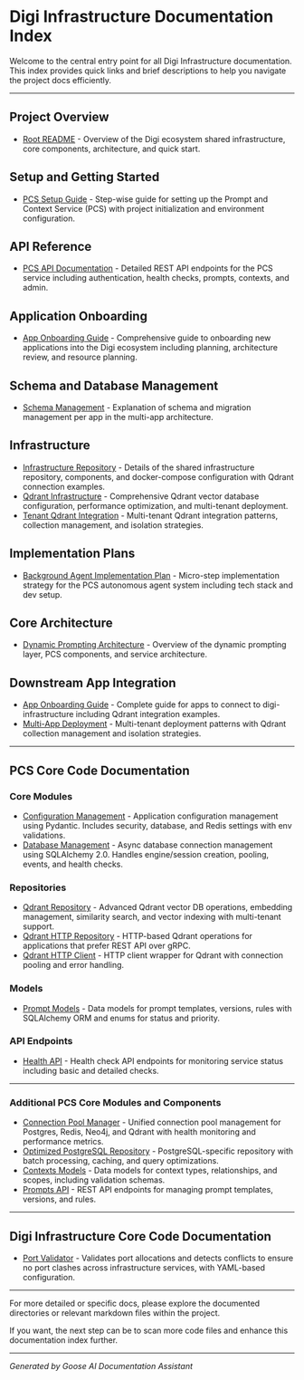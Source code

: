 # Digi Infrastructure Documentation Index

Welcome to the central entry point for all Digi Infrastructure documentation. This index provides quick links and brief descriptions to help you navigate the project docs efficiently.

---

## Project Overview

- [Root README](./README.md) - Overview of the Digi ecosystem shared infrastructure, core components, architecture, and quick start.

## Setup and Getting Started

- [PCS Setup Guide](./pcs/SETUP.md) - Step-wise guide for setting up the Prompt and Context Service (PCS) with project initialization and environment configuration.

## API Reference

- [PCS API Documentation](./pcs/docs/API_DOCUMENTATION.md) - Detailed REST API endpoints for the PCS service including authentication, health checks, prompts, contexts, and admin.

## Application Onboarding

- [App Onboarding Guide](./docs/APP_ONBOARDING.md) - Comprehensive guide to onboarding new applications into the Digi ecosystem including planning, architecture review, and resource planning.

## Schema and Database Management

- [Schema Management](./docs/SCHEMA_MANAGEMENT.md) - Explanation of schema and migration management per app in the multi-app architecture.

## Infrastructure

- [Infrastructure Repository](./docs/INFRASTRUCTURE_REPOSITORY.md) - Details of the shared infrastructure repository, components, and docker-compose configuration with Qdrant connection examples.
- [Qdrant Infrastructure](./docs/QDRANT_INFRASTRUCTURE.md) - Comprehensive Qdrant vector database configuration, performance optimization, and multi-tenant deployment.
- [Tenant Qdrant Integration](./docs/TENANT_QDRANT_INTEGRATION.md) - Multi-tenant Qdrant integration patterns, collection management, and isolation strategies.

## Implementation Plans

- [Background Agent Implementation Plan](./docs/BACKGROUND_AGENT_IMPLEMENTATION_PLAN.md) - Micro-step implementation strategy for the PCS autonomous agent system including tech stack and dev setup.

## Core Architecture

- [Dynamic Prompting Architecture](./docs/DYNAMIC_PROMPTING_ARCHITECTURE.md) - Overview of the dynamic prompting layer, PCS components, and service architecture.

## Downstream App Integration

- [App Onboarding Guide](./docs/APP_ONBOARDING.md) - Complete guide for apps to connect to digi-infrastructure including Qdrant integration examples.
- [Multi-App Deployment](./docs/MULTI_APP_DEPLOYMENT.md) - Multi-tenant deployment patterns with Qdrant collection management and isolation strategies.

---

## PCS Core Code Documentation

### Core Modules

- [Configuration Management](./pcs/src/pcs/core/config.py) - Application configuration management using Pydantic. Includes security, database, and Redis settings with env validations.
- [Database Management](./pcs/src/pcs/core/database.py) - Async database connection management using SQLAlchemy 2.0. Handles engine/session creation, pooling, events, and health checks.

### Repositories

- [Qdrant Repository](./pcs/src/pcs/repositories/qdrant_repo.py) - Advanced Qdrant vector DB operations, embedding management, similarity search, and vector indexing with multi-tenant support.
- [Qdrant HTTP Repository](./pcs/src/pcs/repositories/qdrant_http_repo.py) - HTTP-based Qdrant operations for applications that prefer REST API over gRPC.
- [Qdrant HTTP Client](./pcs/src/pcs/repositories/qdrant_http_client.py) - HTTP client wrapper for Qdrant with connection pooling and error handling.

### Models

- [Prompt Models](./pcs/src/pcs/models/prompts.py) - Data models for prompt templates, versions, rules with SQLAlchemy ORM and enums for status and priority.

### API Endpoints

- [Health API](./pcs/src/pcs/api/v1/health.py) - Health check API endpoints for monitoring service status including basic and detailed checks.

---

### Additional PCS Core Modules and Components

- [Connection Pool Manager](./pcs/src/pcs/core/connection_pool_manager.py) - Unified connection pool management for Postgres, Redis, Neo4j, and Qdrant with health monitoring and performance metrics.
- [Optimized PostgreSQL Repository](./pcs/src/pcs/repositories/postgres_repo.py) - PostgreSQL-specific repository with batch processing, caching, and query optimizations.
- [Contexts Models](./pcs/src/pcs/models/contexts.py) - Data models for context types, relationships, and scopes, including validation schemas.
- [Prompts API](./pcs/src/pcs/api/v1/prompts.py) - REST API endpoints for managing prompt templates, versions, and rules.

---

## Digi Infrastructure Core Code Documentation

- [Port Validator](./port-management/digi-infrastructure/port-validator.py) - Validates port allocations and detects conflicts to ensure no port clashes across infrastructure services, with YAML-based configuration.

---

For more detailed or specific docs, please explore the documented directories or relevant markdown files within the project.

If you want, the next step can be to scan more code files and enhance this documentation index further.

---

_Generated by Goose AI Documentation Assistant_
